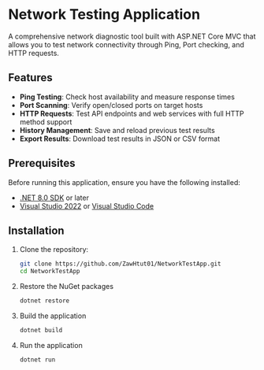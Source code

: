 # Network Testing Application

A comprehensive network diagnostic tool built with ASP.NET Core MVC that allows you to test network connectivity through Ping, Port checking, and HTTP requests.

## Features

- **Ping Testing**: Check host availability and measure response times
- **Port Scanning**: Verify open/closed ports on target hosts
- **HTTP Requests**: Test API endpoints and web services with full HTTP method support
- **History Management**: Save and reload previous test results
- **Export Results**: Download test results in JSON or CSV format

## Prerequisites

Before running this application, ensure you have the following installed:

- [.NET 8.0 SDK](https://dotnet.microsoft.com/download/dotnet/6.0) or later
- [Visual Studio 2022](https://visualstudio.microsoft.com/vs/) or [Visual Studio Code](https://code.visualstudio.com/)

## Installation

1. Clone the repository:
   ```bash
   git clone https://github.com/ZawHtut01/NetworkTestApp.git
   cd NetworkTestApp

2. Restore the NuGet packages
    ```bash
    dotnet restore

3. Build the application
   ```bash
   dotnet build

4. Run the application
   ```bash
   dotnet run
